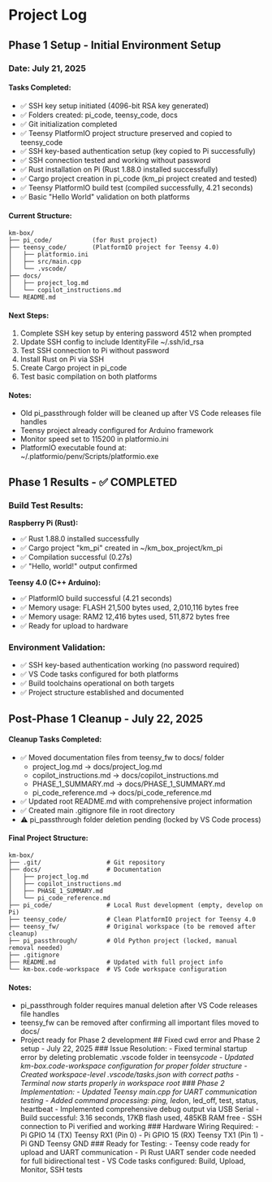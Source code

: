 # Project Log

## Phase 1 Setup - Initial Environment Setup

### Date: July 21, 2025

#### Tasks Completed:
- ✅ SSH key setup initiated (4096-bit RSA key generated)
- ✅ Folders created: pi_code, teensy_code, docs
- ✅ Git initialization completed
- ✅ Teensy PlatformIO project structure preserved and copied to teensy_code
- ✅ SSH key-based authentication setup (key copied to Pi successfully)
- ✅ SSH connection tested and working without password
- ✅ Rust installation on Pi (Rust 1.88.0 installed successfully)
- ✅ Cargo project creation in pi_code (km_pi project created and tested)
- ✅ Teensy PlatformIO build test (compiled successfully, 4.21 seconds)
- ✅ Basic "Hello World" validation on both platforms

#### Current Structure:
```
km-box/
├── pi_code/           (for Rust project)
├── teensy_code/       (PlatformIO project for Teensy 4.0)
│   ├── platformio.ini
│   ├── src/main.cpp
│   └── .vscode/
├── docs/
│   ├── project_log.md
│   └── copilot_instructions.md
└── README.md
```

#### Next Steps:
1. Complete SSH key setup by entering password 4512 when prompted
2. Update SSH config to include IdentityFile ~/.ssh/id_rsa
3. Test SSH connection to Pi without password
4. Install Rust on Pi via SSH
5. Create Cargo project in pi_code
6. Test basic compilation on both platforms

#### Notes:
- Old pi_passthrough folder will be cleaned up after VS Code releases file handles
- Teensy project already configured for Arduino framework
- Monitor speed set to 115200 in platformio.ini
- PlatformIO executable found at: ~/.platformio/penv/Scripts/platformio.exe

## Phase 1 Results - ✅ COMPLETED

### Build Test Results:
**Raspberry Pi (Rust):**
- ✅ Rust 1.88.0 installed successfully
- ✅ Cargo project "km_pi" created in ~/km_box_project/km_pi
- ✅ Compilation successful (0.27s)
- ✅ "Hello, world!" output confirmed

**Teensy 4.0 (C++ Arduino):**
- ✅ PlatformIO build successful (4.21 seconds)
- ✅ Memory usage: FLASH 21,500 bytes used, 2,010,116 bytes free
- ✅ Memory usage: RAM2 12,416 bytes used, 511,872 bytes free
- ✅ Ready for upload to hardware

### Environment Validation:
- ✅ SSH key-based authentication working (no password required)
- ✅ VS Code tasks configured for both platforms
- ✅ Build toolchains operational on both targets
- ✅ Project structure established and documented

## Post-Phase 1 Cleanup - July 22, 2025

#### Cleanup Tasks Completed:
- ✅ Moved documentation files from teensy_fw to docs/ folder
  - project_log.md → docs/project_log.md
  - copilot_instructions.md → docs/copilot_instructions.md  
  - PHASE_1_SUMMARY.md → docs/PHASE_1_SUMMARY.md
  - pi_code_reference.md → docs/pi_code_reference.md
- ✅ Updated root README.md with comprehensive project information
- ✅ Created main .gitignore file in root directory
- ⚠️ pi_passthrough folder deletion pending (locked by VS Code process)

#### Final Project Structure:
```
km-box/
├── .git/                  # Git repository
├── docs/                  # Documentation
│   ├── project_log.md
│   ├── copilot_instructions.md
│   ├── PHASE_1_SUMMARY.md
│   └── pi_code_reference.md
├── pi_code/               # Local Rust development (empty, develop on Pi)
├── teensy_code/           # Clean PlatformIO project for Teensy 4.0
├── teensy_fw/             # Original workspace (to be removed after cleanup)
├── pi_passthrough/        # Old Python project (locked, manual removal needed)
├── .gitignore
├── README.md              # Updated with full project info
└── km-box.code-workspace  # VS Code workspace configuration
```

#### Notes:
- pi_passthrough folder requires manual deletion after VS Code releases file handles
- teensy_fw can be removed after confirming all important files moved to docs/
- Project ready for Phase 2 development
# #   F i x e d   c w d   e r r o r   a n d   P h a s e   2   s e t u p   -   J u l y   2 2 ,   2 0 2 5 
 
 # # #   I s s u e   R e s o l u t i o n : 
 -     F i x e d   t e r m i n a l   s t a r t u p   e r r o r   b y   d e l e t i n g   p r o b l e m a t i c   . v s c o d e   f o l d e r   i n   t e e n s y _ c o d e 
 -     U p d a t e d   k m - b o x . c o d e - w o r k s p a c e   c o n f i g u r a t i o n   f o r   p r o p e r   f o l d e r   s t r u c t u r e 
 -     C r e a t e d   w o r k s p a c e - l e v e l   . v s c o d e / t a s k s . j s o n   w i t h   c o r r e c t   p a t h s 
 -     T e r m i n a l   n o w   s t a r t s   p r o p e r l y   i n   w o r k s p a c e   r o o t 
 
 # # #   P h a s e   2   I m p l e m e n t a t i o n : 
 -     U p d a t e d   T e e n s y   m a i n . c p p   f o r   U A R T   c o m m u n i c a t i o n   t e s t i n g 
 -     A d d e d   c o m m a n d   p r o c e s s i n g :   p i n g ,   l e d _ o n ,   l e d _ o f f ,   t e s t ,   s t a t u s ,   h e a r t b e a t 
 -     I m p l e m e n t e d   c o m p r e h e n s i v e   d e b u g   o u t p u t   v i a   U S B   S e r i a l 
 -     B u i l d   s u c c e s s f u l :   3 . 1 6   s e c o n d s ,   1 7 K B   f l a s h   u s e d ,   4 8 5 K B   R A M   f r e e 
 -     S S H   c o n n e c t i o n   t o   P i   v e r i f i e d   a n d   w o r k i n g 
 
 # # #   H a r d w a r e   W i r i n g   R e q u i r e d : 
 -   P i   G P I O   1 4   ( T X )     T e e n s y   R X 1   ( P i n   0 ) 
 -   P i   G P I O   1 5   ( R X )     T e e n s y   T X 1   ( P i n   1 )     
 -   P i   G N D     T e e n s y   G N D 
 
 # # #   R e a d y   f o r   T e s t i n g : 
 -   T e e n s y   c o d e   r e a d y   f o r   u p l o a d   a n d   U A R T   c o m m u n i c a t i o n 
 -   P i   R u s t   U A R T   s e n d e r   c o d e   n e e d e d   f o r   f u l l   b i d i r e c t i o n a l   t e s t 
 -   V S   C o d e   t a s k s   c o n f i g u r e d :   B u i l d ,   U p l o a d ,   M o n i t o r ,   S S H   t e s t s  
 